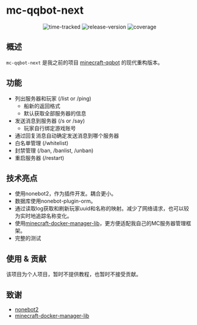 # mc-qqbot-next

<div align="center">

![time-tracked](https://wakapi.xyqyear.com/api/badge/xyqyear/interval:any/project:mc-qqbot-next) ![release-version](https://img.shields.io/github/v/release/xyqyear/mc-qqbot-next) ![coverage](https://img.shields.io/badge/coverage-97%25-green)

</div>

## 概述

`mc-qqbot-next` 是我之前的项目 [minecraft-qqbot](https://github.com/xyqyear/minecraft-qqbot) 的现代重构版本。

## 功能

- 列出服务器和玩家 (/list or /ping)
  - 船新的返回格式
  - 默认获取全部服务器的信息
- 发送消息到服务器 (/s or /say)
  - 玩家自行绑定游戏账号
- 通过回复消息自动确定发送消息到哪个服务器
- 白名单管理 (/whitelist)
- 封禁管理 (/ban, /banlist, /unban)
- 重启服务器 (/restart)

## 技术亮点

- 使用nonebot2，作为插件开发。耦合更小。
- 数据库使用nonebot-plugin-orm。
- 通过读取log获取和刷新玩家uuid和名称的映射。减少了网络请求，也可以较为实时地追踪名称变化。
- 使用[minecraft-docker-manager-lib](https://github.com/xyqyear/minecraft-docker-manager-lib)，更方便适配我自己的MC服务器管理框架。
- 完整的测试

## 使用 & 贡献

该项目为个人项目，暂时不提供教程，也暂时不接受贡献。

## 致谢

- [nonebot2](https://github.com/nonebot/nonebot2)
- [minecraft-docker-manager-lib](https://github.com/xyqyear/minecraft-docker-manager-lib)
